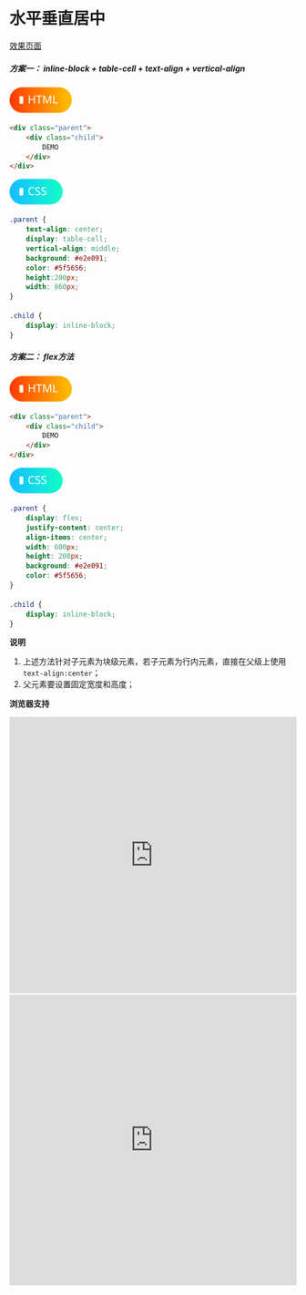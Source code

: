 # <b>水平垂直居中</b>

[效果页面](00水平垂直.html ':include :type=iframe width=100% height=220px')

##### <b>方案一： inline-block + table-cell + text-align + vertical-align</b>

![标签](../assets/html.svg)

```html
<div class="parent">
    <div class="child">
        DEMO
    </div>
</div>
```

![标签](../assets/css.svg)

```css
.parent {
    text-align: center;
    display: table-cell;
    vertical-align: middle;
    background: #e2e091;
    color: #5f5656;
    height:200px;
    width: 860px;
}

.child {
    display: inline-block;
}
```
##### <b>方案二： flex方法</b>

![标签](../assets/html.svg)

```html
<div class="parent">
    <div class="child">
        DEMO
    </div>
</div>
```

![标签](../assets/css.svg)

```css
.parent {
    display: flex;
    justify-content: center;
    align-items: center;
    width: 600px;
    height: 200px;
    background: #e2e091;
    color: #5f5656;
}

.child {
    display: inline-block;
}
```
<b>说明</b>
1. 上述方法针对子元素为块级元素，若子元素为行内元素，直接在父级上使用 `text-align:center`；
2. 父元素要设置固定宽度和高度；

<b>浏览器支持</b>
<iframe src="https://caniuse.bitsofco.de/embed/index.html?feat=css-table&amp;periods=future_2,future_1,current,past_1,past_2,past_3&amp;accessible-colours=false" frameborder="0" width="100%" height="485px"></iframe>
<iframe src="https://caniuse.bitsofco.de/embed/index.html?feat=flexbox&amp;periods=future_2,future_1,current,past_1,past_2,past_3&amp;accessible-colours=false" frameborder="0" width="100%" height="510px"></iframe>
